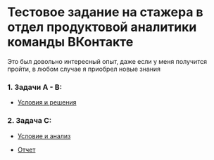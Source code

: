 Тестовое задание на стажера в отдел продуктовой аналитики команды ВКонтакте
=====================

Это был довольно интересный опыт, даже если у меня получится пройти, в любом случае я приобрел новые знания

### 1. Задачи A - B:

* [Условия и решения](https://github.com/vaskers5/VK_test/blob/main/A-B_solves.ipynb)

### 2. Задача С:

* [Условие и анализ](https://github.com/vaskers5/VK_test/blob/main/%D0%A1_Task.ipynb)

* [Отчет](https://github.com/vaskers5/VK_test/blob/main/C_Report.ipynb)
